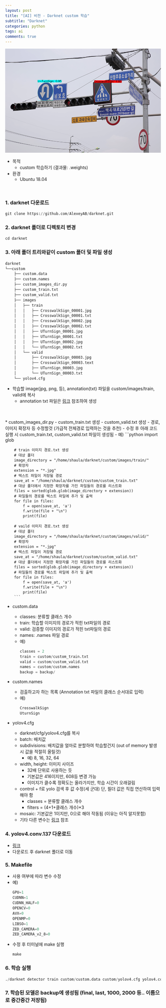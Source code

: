 ```yaml
---
layout: post
title: "[AI] 비전 - Darknet custom 학습"
subtitle: "Darknet"
categories: python
tags: ai
comments: true
---
```


![Image](https://github.com/JeongJaeyoung0/JeongJaeyoung0.github.io/blob/master/assets/img/ai/Sign.png?raw=true)

* 목적
    * custom 학습하기 (결과물: .weights)
* 환경
    * Ubuntu 18.04

<br>

### 1. darknet 다운로드
```python
git clone https://github.com/AlexeyAB/darknet.git
```

### 2. darknet 폴더로 디렉토리 변경
```python
cd darknet
```

### 3. 아래 폴더 트리와같이 custom 폴더 및 파일 생성
```python
darknet
└──custom
    ├── custom.data
    ├── custom.names
    ├── custom_images_dir.py
    ├── custom_train.txt
    ├── custom_valid.txt
    ├── images
    │   ├── train
    │   │   ├── CrosswalkSign_00001.jpg
    │   │   ├── CrosswalkSign_00001.txt
    │   │   ├── CrosswalkSign_00002.jpg
    │   │   ├── CrosswalkSign_00002.txt
    │   │   ├── UTurnSign_00001.jpg
    │   │   ├── UTurnSign_00001.txt
    │   │   ├── UTurnSign_00002.jpg
    │   │   └── UTurnSign_00002.txt
    │   └── valid
    │       ├── CrosswalkSign_00003.jpg
    │       ├── CrosswalkSign_00003.text
    │       ├── UTurnSign_00003.jpg
    │       └── UTurnSign_00003.txt
    └── yolov4.cfg
```

* 학습할 image(jpg, png, 등), annotation(txt) 파일을 custom/images/train, valid에 복사
    - annotation txt 파일은 [링크](https://jeongjaeyoung0.github.io/python/2021/08/12/PA-02_Annotation/) 참조하여 생성
<br>
<br>
* custom_images_dir.py
    - custom_train.txt 생성
    - custom_valid.txt 생성
    - 경로, 이미지 확장자 등 수정할것 (가급적 전체경로 입력하는 것을 추천)
    - 수정 후 아래 코드 실행 시 custom_train.txt, custom_valid.txt 파일이 생성됨
    - 예)
        ```python
        import glob

        # train 이미지 경로.txt 생성
        # 대상 폴더
        image_directory = "/home/shaula/darknet/custom/images/train/"
        # 확장자
        extension = "*.jpg"
        # 텍스트 파일이 저장될 경로
        save_at = "/home/shaula/darknet/custom/custom_train.txt"
        # 대상 폴더에서 지정한 확장자를 가진 파일들의 경로를 리스트화
        files = sorted(glob.glob(image_directory + extension))
        # 파일들의 경로를 텍스트 파일에 추가 및 출력
        for file in files:
            f = open(save_at, 'a')
            f.write(file + "\n")
            print(file)

        # vaild 이미지 경로.txt 생성
        # 대상 폴더
        image_directory = "/home/shaula/darknet/custom/images/valid/"
        # 확장자
        extension = "*.jpg"
        # 텍스트 파일이 저장될 경로
        save_at = "/home/shaula/darknet/custom/custom_valid.txt"
        # 대상 폴더에서 지정한 확장자를 가진 파일들의 경로를 리스트화
        files = sorted(glob.glob(image_directory + extension))
        # 파일들의 경로를 텍스트 파일에 추가 및 출력
        for file in files:
            f = open(save_at, 'a')
            f.write(file + "\n")
            print(file)
        ```

* custom.data
    - classes: 분류할 클래스 개수
    - train: 학습할 이미지의 경로가 적힌 txt파일의 경로
    - valid: 검증할 이미지의 경로가 적힌 txt파일의 경로
    - names: .names 파일 경로
    - 예)
        ```python
        classes = 2
        train = custom/custom_train.txt
        valid = custom/custom_valid.txt
        names = custom/custom.names
        backup = backup/
        ```

* custom.names
    - 검출하고자 하는 목록 (Annotation txt 파일의 클래스 순서대로 입력)
    - 예)
        ```python
        CrosswalkSign
        UturnSign
        ```

* yolov4.cfg
    - darknet/cfg/yolov4.cfg를 복사
    - batch: 배치값
    - subdivisions: 배치값을 얼마로 분할하여 학습할건지 (out of memory 발생시 값을 적절히 올릴것)
        - 예) 8, 16, 32, 64
    - width, height: 이미지 사이즈
        - 32배 단위로 사용하는 듯
        - 기본값은 416이지만, 608등 변경 가능
        - 이미지가 클수록 정확도는 올라가지만, 학습 시간이 오래걸림
    - control + f로 yolo 검색 후 값 수정(세 군대) 단, 필더 값은 직접 연산하여 입력해야 함
        - classes = 분류할 클래스 개수
        - filters = (4+1+클래스 개수)*3
    - mosaic: 기본값은 1이지만, 0으로 해야 작동됨 (이유는 아직 알지못함)
    - 기타 다른 변수는 [링크](https://eehoeskrap.tistory.com/370) 참조

### 4. yolov4.conv.137 다운로드
* [링크](https://github.com/AlexeyAB/darknet#:~:text=cfg%20(162%20MB)%3A-,yolov4.conv.137,-(Google%20drive%20mirror))
* 다운로드 후 darknet 폴더로 이동

### 5. Makefile
* 사용 여부에 따라 변수 수정
* 예)
    ```python
    GPU=1
    CUDNN=1
    CUDNN_HALF=0
    OPENCV=0
    AVX=0
    OPENMP=0
    LIBSO=1
    ZED_CAMERA=0
    ZED_CAMERA_v2_8=0
    ```
* 수정 후 터미널에 make 실행
    ```python
    make
    ```

### 6. 학습 실행
```python
./darknet detector train custom/custom.data custom/yolov4.cfg yolov4.conv.137
```

### 7. 학습된 모델은 backup에 생성됨 (final, last, 1000, 2000 등.. 이름으로 중간중간 저장됨)